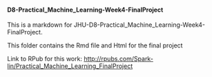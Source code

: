 #### D8-Practical_Machine_Learning-Week4-FinalProject

This is a markdown for JHU-D8-Practical_Machine_Learning-Week4-FinalProject.

This folder contains the Rmd file and Html for the final project

Link to RPub for this work: http://rpubs.com/Spark-lin/Practical_Machine_Learning_FinalProject
